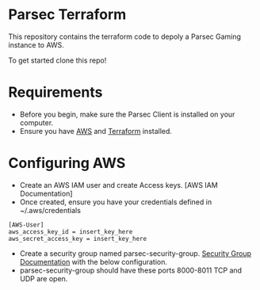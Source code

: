 # Parsec Terraform

This repository contains the terraform code to depoly a Parsec Gaming instance to AWS. 

To get started clone this repo!

# Requirements
  - Before you begin, make sure the Parsec Client is installed on your computer.
  - Ensure you have [AWS] and [Terraform] installed.
  
# Configuring AWS 

  - Create an AWS IAM  user and create Access keys. [AWS IAM Documentation]
  - Once created, ensure you have your credentials defined in ~/.aws/credentials

```
[AWS-User]
aws_access_key_id = insert_key_here
aws_secret_access_key = insert_key_here
```

  - Create a security group named parsec-security-group. [Security Group Documentation] with the below configuration. 
  - parsec-security-group should have these ports 8000-8011 TCP and UDP are open.

[AWS IAM User Documentation]: <https://docs.aws.amazon.com/IAM/latest/UserGuide/id_users_create.html>
[Terraform]: <https://www.terraform.io/intro/getting-started/install.html>
[AWS]: <https://docs.aws.amazon.com/cli/latest/userguide/installing.html>
[Security Group Documentation]: <https://docs.aws.amazon.com/AmazonVPC/latest/UserGuide/VPC_SecurityGroups.html#CreatingSecurityGroups>
